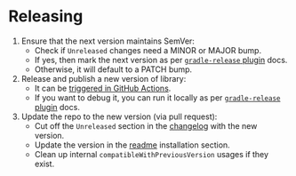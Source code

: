 # Releasing
1. Ensure that the next version maintains SemVer:
    * Check if `Unreleased` changes need a MINOR or MAJOR bump.
    * If yes, then mark the next version as per [`gradle-release` plugin] docs.
    * Otherwise, it will default to a PATCH bump.
2. Release and publish a new version of library:
    * It can be [triggered in GitHub Actions].
    * If you want to debug it, you can run it locally as per [`gradle-release` plugin] docs.
3. Update the repo to the new version (via pull request):
    * Cut off the `Unreleased` section in the [changelog] with the new version.
    * Update the version in the [readme] installation section.
    * Clean up internal `compatibleWithPreviousVersion` usages if they exist.

[changelog]: ../../CHANGELOG.md
[readme]: ../../README.md
[`gradle-release` plugin]: https://bitbucket.org/atlassian/gradle-release/src/master/README.md
[triggered in GitHub Actions]: trigger-gha-release.mp4
